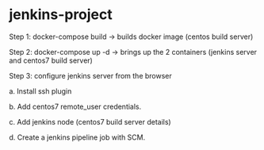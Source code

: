 # jenkins-project

Step 1: docker-compose build  -> builds docker image (centos build server)

Step 2: docker-compose up -d  -> brings up the 2 containers (jenkins server and centos7 build server)

Step 3: configure jenkins server from the browser

  a. Install ssh plugin
  
  b. Add centos7 remote_user credentials.
  
  c. Add jenkins node (centos7 build server details)
  
  d. Create a jenkins pipeline job with SCM. 
